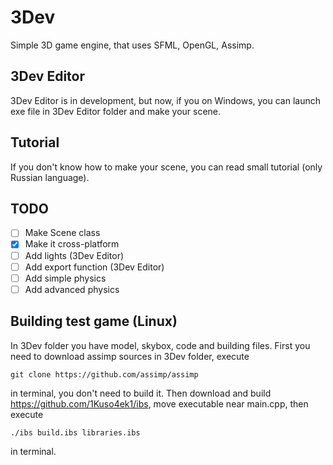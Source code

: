 # 3Dev
Simple 3D game engine, that uses SFML, OpenGL, Assimp. 
## 3Dev Editor
3Dev Editor is in development, but now, if you on Windows, you can launch exe file in 3Dev Editor folder and make your scene.
## Tutorial
If you don't know how to make your scene, you can read small tutorial (only Russian language).
## TODO
- [ ] Make Scene class
- [x] Make it cross-platform
- [ ] Add lights (3Dev Editor)
- [ ] Add export function (3Dev Editor)
- [ ] Add simple physics
- [ ] Add advanced physics
## Building test game (Linux)
In 3Dev folder you have model, skybox, code and building files. First you need to download assimp sources in 3Dev folder, execute
```
git clone https://github.com/assimp/assimp
```
in terminal, you don't need to build it. Then download and build https://github.com/1Kuso4ek1/ibs, move executable near main.cpp, then execute
```
./ibs build.ibs libraries.ibs
```
in terminal. 

